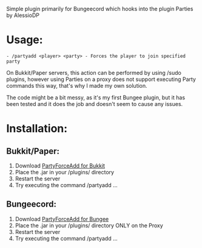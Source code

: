 Simple plugin primarily for Bungeecord which hooks into the plugin Parties by AlessioDP

# Usage:
```
- /partyadd <player> <party> - Forces the player to join specified party
```
On Bukkit/Paper servers, this action can be performed by using /sudo plugins,
however using Parties on a proxy does not support executing Party commands this
way, that's why I made my own solution.

The code might be a bit messy, as it's my first Bungee plugin, but it has been tested and
it does the job and doesn't seem to cause any issues.


# Installation:
## Bukkit/Paper:
1. Download [PartyForceAdd for Bukkit](https://github.com/peetfoxx/PartyForceAdd/raw/master/out/artifacts/PartyForceAdd-Bukkit.jar)
2. Place the .jar in your /plugins/ directory
3. Restart the server
4. Try executing the command /partyadd ...

## Bungeecord:
1. Download [PartyForceAdd for Bungee](https://github.com/peetfoxx/PartyForceAdd/raw/master/out/artifacts/party-force-add.jar)
2. Place the .jar in your /plugins/ directory ONLY on the Proxy
3. Restart the server
4. Try executing the command /partyadd ...

